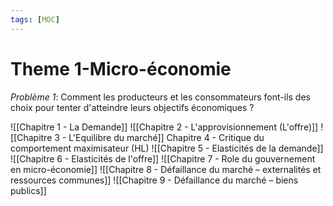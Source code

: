 ```yaml
---
tags: [MOC] 
---
```


# Theme 1-Micro-économie
*Problème 1*: Comment les producteurs et les consommateurs font-ils des choix pour tenter d'atteindre leurs objectifs économiques ?

 ![[Chapitre 1 - La Demande]]
![[Chapitre 2 - L'approvisionnement (L'offre)]]
![[Chapitre 3 - L'Equilibre du marché]]
Chapitre 4 - Critique du comportement maximisateur (HL)
![[Chapitre 5 - Elasticités de la demande]]
![[Chapitre 6 - Elasticités de l'offre]]
![[Chapitre 7 - Role du gouvernement en micro-économie]]
![[Chapitre 8 - Défaillance du marché – externalités et ressources communes]]
![[Chapitre 9 - Défaillance du marché –  biens publics]]

